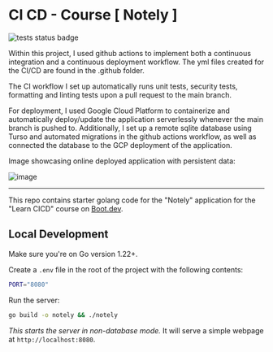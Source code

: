 # CI CD - Course [ Notely ]
![tests status badge](http://github.com/adamhu714/cicd-course/actions/workflows/ci.yml/badge.svg)

Within this project, I used github actions to implement both a continuous integration and a continuous deployment workflow.
The yml files created for the CI/CD are found in the .github folder.

The CI workflow I set up automatically runs unit tests, security tests, formatting and linting tests upon a pull request to the main branch.

For deployment, I used Google Cloud Platform to containerize and automatically deploy/update the application serverlessly whenever the main branch is pushed to.
Additionally, I set up a remote sqlite database using Turso and automated migrations in the github actions workflow,
as well as connected the database to the GCP deployment of the application.

Image showcasing online deployed application with persistent data: 

![image](https://github.com/adamhu714/cicd-course/assets/105497355/f13e78c1-d4a4-4940-993f-3935864f03e0)


---

This repo contains starter golang code for the "Notely" application for the "Learn CICD" course on [Boot.dev](https://boot.dev).

## Local Development

Make sure you're on Go version 1.22+.

Create a `.env` file in the root of the project with the following contents:

```bash
PORT="8080"
```

Run the server:

```bash
go build -o notely && ./notely
```

*This starts the server in non-database mode.* It will serve a simple webpage at `http://localhost:8080`.


